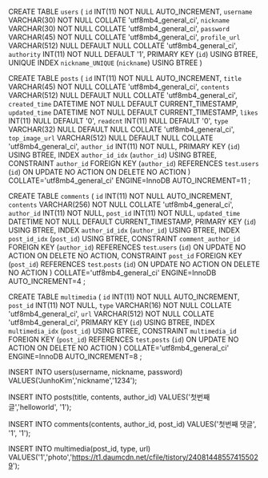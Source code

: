 CREATE TABLE `users` (
`id` INT(11) NOT NULL AUTO_INCREMENT,
`username` VARCHAR(30) NOT NULL COLLATE 'utf8mb4_general_ci',
`nickname` VARCHAR(30) NOT NULL COLLATE 'utf8mb4_general_ci',
`password` VARCHAR(45) NOT NULL COLLATE 'utf8mb4_general_ci',
`profile_url` VARCHAR(512) NULL DEFAULT NULL COLLATE 'utf8mb4_general_ci',
`authority` INT(11) NOT NULL DEFAULT '1',
PRIMARY KEY (`id`) USING BTREE,
UNIQUE INDEX `nickname_UNIQUE` (`nickname`) USING BTREE
)

CREATE TABLE `posts` (
`id` INT(11) NOT NULL AUTO_INCREMENT,
`title` VARCHAR(45) NOT NULL COLLATE 'utf8mb4_general_ci',
`contents` VARCHAR(512) NULL DEFAULT NULL COLLATE 'utf8mb4_general_ci',
`created_time` DATETIME NOT NULL DEFAULT CURRENT_TIMESTAMP,
`updated_time` DATETIME NOT NULL DEFAULT CURRENT_TIMESTAMP,
`likes` INT(11) NULL DEFAULT '0',
`readcnt` INT(11) NULL DEFAULT '0',
`type` VARCHAR(32) NULL DEFAULT NULL COLLATE 'utf8mb4_general_ci',
`top_image_url` VARCHAR(512) NULL DEFAULT NULL COLLATE 'utf8mb4_general_ci',
`author_id` INT(11) NOT NULL,
PRIMARY KEY (`id`) USING BTREE,
INDEX `author_id_idx` (`author_id`) USING BTREE,
CONSTRAINT `author_id` FOREIGN KEY (`author_id`) REFERENCES `test`.`users` (`id`) ON UPDATE NO ACTION ON DELETE NO ACTION
)
COLLATE='utf8mb4_general_ci'
ENGINE=InnoDB
AUTO_INCREMENT=11
;

CREATE TABLE `comments` (
`id` INT(11) NOT NULL AUTO_INCREMENT,
`contents` VARCHAR(256) NOT NULL COLLATE 'utf8mb4_general_ci',
`author_id` INT(11) NOT NULL,
`post_id` INT(11) NOT NULL,
`updated_time` DATETIME NOT NULL DEFAULT CURRENT_TIMESTAMP,
PRIMARY KEY (`id`) USING BTREE,
INDEX `author_id_idx` (`author_id`) USING BTREE,
INDEX `post_id_idx` (`post_id`) USING BTREE,
CONSTRAINT `comment_author_id` FOREIGN KEY (`author_id`) REFERENCES `test`.`users` (`id`) ON UPDATE NO ACTION ON DELETE NO ACTION,
CONSTRAINT `post_id` FOREIGN KEY (`post_id`) REFERENCES `test`.`posts` (`id`) ON UPDATE NO ACTION ON DELETE NO ACTION
)
COLLATE='utf8mb4_general_ci'
ENGINE=InnoDB
AUTO_INCREMENT=4
;


CREATE TABLE `multimedia` (
`id` INT(11) NOT NULL AUTO_INCREMENT,
`post_id` INT(11) NOT NULL,
`type` VARCHAR(16) NOT NULL COLLATE 'utf8mb4_general_ci',
`url` VARCHAR(512) NOT NULL COLLATE 'utf8mb4_general_ci',
PRIMARY KEY (`id`) USING BTREE,
INDEX `multimedia_idx` (`post_id`) USING BTREE,
CONSTRAINT `multimedia_id` FOREIGN KEY (`post_id`) REFERENCES `test`.`posts` (`id`) ON UPDATE NO ACTION ON DELETE NO ACTION
)
COLLATE='utf8mb4_general_ci'
ENGINE=InnoDB
AUTO_INCREMENT=8
;



INSERT INTO users(username, nickname, password) VALUES('JunhoKim','nickname','1234');

INSERT INTO posts(title, contents, author_id) VALUES('첫번째 글','helloworld', '1');

INSERT INTO comments(contents, author_id, post_id) VALUES('첫번째 댓글', '1', '1');

INSERT INTO multimedia(post_id, type, url) VALUES('1','photo','https://t1.daumcdn.net/cfile/tistory/240814485574155029');